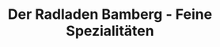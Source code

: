 ---
title: "Der Radladen Bamberg - Feine Spezialitäten"
url: /bamberg/der-radladen-bamberg-feine-spezialitaeten/
shop: Fahrrad
---